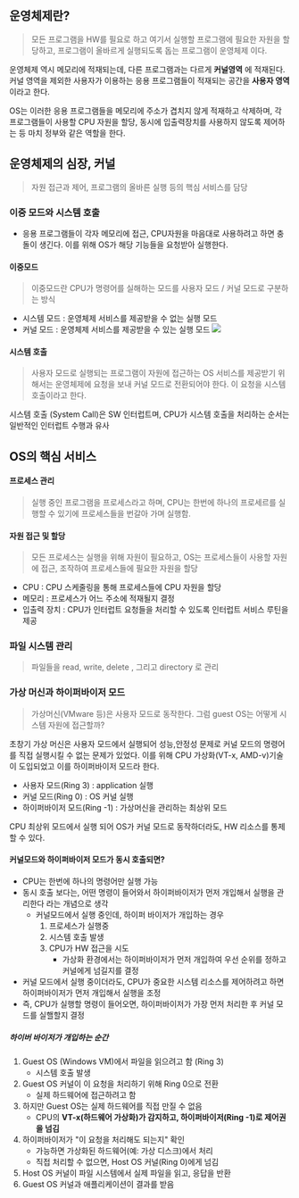 ## 운영체제란?
> 모든 프로그램을 HW를 필요로 하고 여기서 실행할 프로그램에 필요한 자원을 할당하고, 프로그램이 올바르게 실행되도록 돕는 프로그램이 운영체제 이다.

운영체제 역시 메모리에 적재되는데, 다른 프로그램과는 다르게 **커널영역** 에 적재된다.
커널 영역을 제외한 사용자가 이용하는 응용 프로그램들이 적재되는 공간을 **사용자 영역** 이라고 한다.

OS는 이러한 응용 프로그램들을 메모리에 주소가 겹치지 않게 적재하고 삭제하며, 각 프로그램들이 사용할 CPU 자원을 할당, 동시에 입출력장치를 사용하지 않도록 제어하는 등 마치 정부와 같은 역할을 한다.

## 운영체제의 심장, 커널
> 자원 접근과 제어, 프로그램의 올바른 실행 등의 핵심 서비스를 담당

### 이중 모드와 시스템 호출
- 응용 프로그램들이 각자 메모리에 접근, CPU자원을 마음대로 사용하려고 하면 충돌이 생긴다. 이를 위해 OS가 해당 기능들을 요청받아 실행한다.
#### 이중모드
> 이중모드란 CPU가 명령어를 실해하는 모드를 사용자 모드 / 커널 모드로 구분하는 방식

- 시스템 모드 : 운영체제 서비스를 제공받을 수 없는 실행 모드
- 커널 모드 : 운영체제 서비스를 제공받을 수 있는 실행 모드
![](https://i.imgur.com/YuDu8es.png)

#### 시스템 호출
> 사용자 모드로 실행되는 프로그램이 자원에 접근하는 OS 서비스를 제공받기 위해서는 운영체제에 요청을 보내 커널 모드로 전환되어야 한다. 이 요청을 시스템 호출이라고 한다.

시스템 호출 (System Call)은 SW 인터럽트며, CPU가 시스템 호출을 처리하는 순서는 일반적인 인터럽트 수행과 유사

## OS의 핵심 서비스
#### 프로세스 관리
> 실행 중인 프로그램을 프로세스라고 하며, CPU는 한번에 하나의 프로세르를 실행할 수 있기에 프로세스들을 번갈아 가며 실행함.

#### 자원 접근 및 할당
> 모든 프로세스는 실행을 위해 자원이 필요하고, OS는 프로세스들이 사용할 자원에 접근, 조작하여 프로세스들에 필요한 자원을 할당

- CPU : CPU 스케줄링을 통해 프로세스들에 CPU 자원을 할당
- 메모리 : 프로세스가 어느 주소에 적재될지 결정
- 입출력 장치 : CPU가 인터럽트 요청들을 처리할 수 있도록 인터럽트 서비스 루틴을 제공
### 파일 시스템 관리
> 파일들을 read, write, delete , 그리고 directory 로 관리

### 가상 머신과 하이퍼바이저 모드
> 가상머신(VMware 등)은 사용자 모드로 동작한다. 그럼 guest OS는 어떻게 시스템 자원에 접근할까?

초창기 가상 머신은 사용자 모드에서 실행되어 성능,안정성 문제로 커널 모드의 명령어를 직접 실행시킬 수 없는 문제가 있었다. 이를 위해 CPU 가상화(VT-x, AMD-v)기술이 도입되었고 이를 하이퍼바이저 모드라 한다.

- 사용자 모드(Ring 3) : application 실행
- 커널 모드(Ring 0) : OS 커널 실행
- 하이퍼바이저 모드(Ring -1) : 가상머신을 관리하는 최상위 모드
 
CPU 최상위 모드에서 실행 되어 OS가 커널 모드로 동작하더라도, HW 리소스를 통제할 수 있다.

#### 커널모드와 하이퍼바이저 모드가 동시 호출되면?
- CPU는 한번에 하나의 명령어만 실행 가능
- 동시 호출 보다는, 어떤 명령이 들어와서 하이퍼바이저가 먼저 개입해서 실행을 관리한다 라는 개념으로 생각
	- 커널모드에서 실행 중인데, 하이퍼 바이저가 개입하는 경우
		1. 프로세스가 실행중
		2. 시스템 호출 발생
		3. CPU가 HW 접근을 시도
			- 가상화 환경에서는 하이퍼바이저가 먼저 개입하여 우선 순위를 정하고 커널에게 넘길지를 결정
- 커널 모드에서 실행 중이더라도, CPU가 중요한 시스템 리소스를 제어하려고 하면 하이퍼바이저가 먼저 개입해서 실행을 조정
- 즉, CPU가 실행할 명령이 들어오면, 하이퍼바이저가 가장 먼저 처리한 후 커널 모드를 실핼할지 결정
##### 하이버 바이저가 개입하는 순간
1. Guest OS (Windows VM)에서 파일을 읽으려고 함 (Ring 3)  
	- 시스템 호출 발생
2. Guest OS 커널이 이 요청을 처리하기 위해 Ring 0으로 전환  
	- 실제 하드웨어에 접근하려고 함  
3.  하지만 Guest OS는 실제 하드웨어를 직접 만질 수 없음  
	- CPU의 **VT-x(하드웨어 가상화)가 감지하고, 하이퍼바이저(Ring -1)로 제어권을 넘김**  
4. 하이퍼바이저가 "이 요청을 처리해도 되는지" 확인  
	- 가능하면 가상화된 하드웨어(예: 가상 디스크)에서 처리  
	- 직접 처리할 수 없으면, Host OS 커널(Ring 0)에게 넘김  
5.  Host OS 커널이 파일 시스템에서 실제 파일을 읽고, 응답을 반환  
6.  Guest OS 커널과 애플리케이션이 결과를 받음

